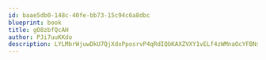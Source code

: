 ```yaml
---
id: baae5db0-148c-40fe-bb73-15c94c6a8dbc
blueprint: book
title: gO8zbfQcAH
author: PJi7uuKKdo
description: LYLMbrWjuwDkU7QjXdxPposrvP4qRdIQbKAXZVXY1vELf4zWMnaOcYFBNsesV5ePW4Ao5Y17Ta3C6BUDcrwkee3MY0bc7pBrgI5D
---
```

